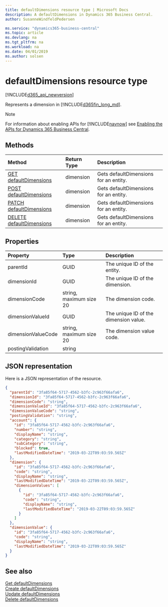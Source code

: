 ```yaml
---
title: defaultDimensions resource type | Microsoft Docs
description: A defaultDimensions in Dynamics 365 Business Central.
author: SusanneWindfeldPedersen

ms.service: "dynamics365-business-central"
ms.topic: article
ms.devlang: na
ms.tgt_pltfrm: na
ms.workload: na
ms.date: 04/01/2019
ms.author: solsen
---
```


# defaultDimensions resource type

[!INCLUDE[d365_api_newversion](../../includes/d365_api_newversion.md)]

Represents a dimension in [!INCLUDE[d365fin_long_md](../../includes/d365fin_long_md.md)].

> [!NOTE]  
> For information about enabling APIs for [!INCLUDE[navnow](../../includes/navnow_md.md)] see [Enabling the APIs for Dynamics 365 Business Central](../enabling-apis-for-dynamics-nav.md).

## Methods

| Method       | Return Type  |Description|
|:-------------|:-------------|:----------|
|[GET defaultDimensions](../api/dynamics_defaultdimensions_get.md)|dimension|Gets defaultDimensions for an entity.|
|[POST defaultDimensions](../api/dynamics_defaultdimensions_create.md)|dimension|Gets defaultDimensions for an entity.|
|[PATCH defaultDimensions](../api/dynamics_defaultdimensions_update.md)|dimension|Gets defaultDimensions for an entity.|
|[DELETE defaultDimensions](../api/dynamics_defaultdimensions_delete.md)|dimension|Gets defaultDimensions for an entity.|


## Properties

| Property           | Type                  |Description               |
|:-------------------|:----------------------|:-------------------------|
|parentId                  |GUID                   |The unique ID of the entity.|
|dimensionId                  |GUID                   |The unique ID of the dimension.|
|dimensionCode                |string, maximum size 20|The dimension code.       |
|dimensionValueId                  |GUID                   |The unique ID of the dimension value.|
|dimensionValueCode                |string, maximum size 20|The dimension value code.       |
|postingValidation |string|

## JSON representation

Here is a JSON representation of the resource.


```json
{
  "parentId": "3fa85f64-5717-4562-b3fc-2c963f66afa6",
  "dimensionId": "3fa85f64-5717-4562-b3fc-2c963f66afa6",
  "dimensionCode": "string",
  "dimensionValueId": "3fa85f64-5717-4562-b3fc-2c963f66afa6",
  "dimensionValueCode": "string",
  "postingValidation": "string",
  "account": {
    "id": "3fa85f64-5717-4562-b3fc-2c963f66afa6",
    "number": "string",
    "displayName": "string",
    "category": "string",
    "subCategory": "string",
    "blocked": true,
    "lastModifiedDateTime": "2019-03-22T09:03:59.565Z"
  },
  "dimension": {
    "id": "3fa85f64-5717-4562-b3fc-2c963f66afa6",
    "code": "string",
    "displayName": "string",
    "lastModifiedDateTime": "2019-03-22T09:03:59.565Z",
    "dimensionValues": [
      {
        "id": "3fa85f64-5717-4562-b3fc-2c963f66afa6",
        "code": "string",
        "displayName": "string",
        "lastModifiedDateTime": "2019-03-22T09:03:59.565Z"
      }
    ]
  },
  "dimensionValue": {
    "id": "3fa85f64-5717-4562-b3fc-2c963f66afa6",
    "code": "string",
    "displayName": "string",
    "lastModifiedDateTime": "2019-03-22T09:03:59.565Z"
  }
}
```


## See also
[Get defaultDimensions](../api/dynamics_defaultdimensions_get.md)  
[Create defaultDimensions](../api/dynamics_defaultdimensions_create.md)  
[Update defaultDimensions](../api/dynamics_defaultdimensions_update.md)  
[Delete defaultDimensions](../api/dynamics_defaultdimensions_delete.md)  
